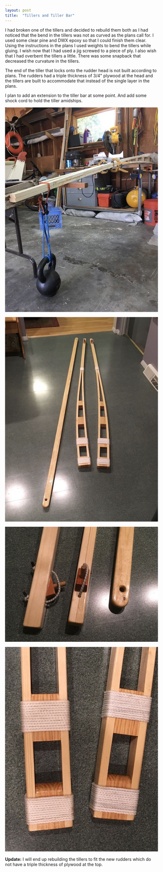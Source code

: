 ```yaml
---
layout: post
title:  "Tillers and Tiller Bar"
---
```


I had broken one of the tillers and decided to rebuild them both as I had noticed that the bend in the tillers was not as curved as the plans call for. I used some clear pine and DWX epoxy so that I could finish them clear. Using the instructions in the plans I used weights to bend the tillers while gluing. I wish now that I had used a jig screwed to a piece of ply. I also wish that I had overbent the tillers a little. There was some snapback that decreased the curvature in the tillers.

The end of the tiller that locks onto the rudder head is not built according to plans. The rudders had a triple thickness of 3/4" plywood at the head and the tillers are built to accommodate that instead of the single layer in the plans.

I plan to add an extension to the tiller bar at some point. And add some shock cord to hold the tiller amidships.

![Bending Tillers](/assets/images/bendingtillers.jpg)

![Tillers](/assets/images/tillers.jpg)

![Tillers](/assets/images/tillersdetail1.jpg)

![Tillers](/assets/images/tillersdetail2.jpg)

**Update:** I will end up rebuilding the tillers to fit the new rudders which do not have a triple thickness of plywood at the top.

